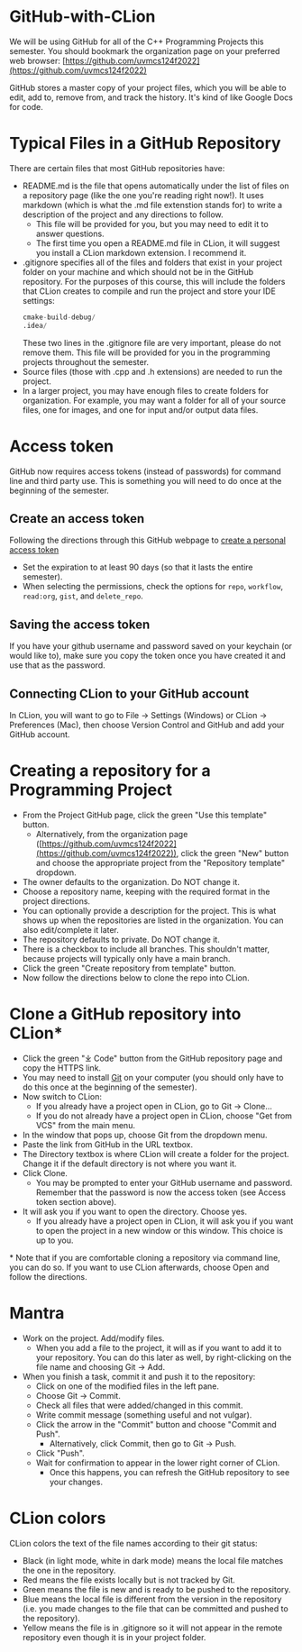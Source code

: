 # GitHub-with-CLion
We will be using GitHub for all of the C++ Programming Projects this semester. You should bookmark the organization page on your preferred web browser: [https://github.com/uvmcs124f2022](https://github.com/uvmcs124f2022)

GitHub stores a master copy of your project files, which you will be able to edit, add to, remove from, and track the history. It's kind of like Google Docs for code.

# Typical Files in a GitHub Repository
There are certain files that most GitHub repositories have:
* README.md is the file that opens automatically under the list of files on a repository page (like the one you're reading right now!). It uses markdown (which is what the .md file extenstion stands for) to write a description of the project and any directions to follow.
    * This file will be provided for you, but you may need to edit it to answer questions.
    * The first time you open a README.md file in CLion, it will suggest you install a CLion markdown extension. I recommend it.
* .gitignore specifies all of the files and folders that exist in your project folder on your machine and which should not be in the GitHub repository. For the purposes of this course, this will include the folders that CLion creates to compile and run the project and store your IDE settings:
    ```asm
    cmake-build-debug/
    .idea/
    ```
  These two lines in the .gitignore file are very important, please do not remove them. This file will be provided for you in the programming projects throughout the semester.
* Source files (those with .cpp and .h extensions) are needed to run the project.
* In a larger project, you may have enough files to create folders for organization. For example, you may want a folder for all of your source files, one for images, and one for input and/or output data files.

# Access token
GitHub now requires access tokens (instead of passwords) for command line and third party use. This is something you will need to do once at the beginning of the semester.
## Create an access token
Following the directions through this GitHub webpage to [create a personal access token](https://docs.github.com/en/github/authenticating-to-github/keeping-your-account-and-data-secure/creating-a-personal-access-token)
* Set the expiration to at least 90 days (so that it lasts the entire semester).
* When selecting the permissions, check the options for `repo`, `workflow`, `read:org`, `gist`, and `delete_repo`.

## Saving the access token
If you have your github username and password saved on your keychain (or would like to), make sure you copy the token once you have created it and use that as the password.

## Connecting CLion to your GitHub account
In CLion, you will want to go to File -> Settings (Windows) or CLion -> Preferences (Mac), then choose Version Control and GitHub and add your GitHub account.

# Creating a repository for a Programming Project
* From the Project GitHub page, click the green "Use this template" button.
    * Alternatively, from the organization page ([https://github.com/uvmcs124f2022](https://github.com/uvmcs124f2022)), click the green "New" button and choose the appropriate project from the "Repository template" dropdown.
* The owner defaults to the organization. Do NOT change it.
* Choose a repository name, keeping with the required format in the  project directions.
* You can optionally provide a description for the project. This is what shows up when the repositories are listed in the organization. You can also edit/complete it later.
* The repository defaults to private. Do NOT change it.
* There is a checkbox to include all branches. This shouldn't matter, because projects will typically only have a main branch.
* Click the green "Create repository from template" button.
* Now follow the directions below to clone the repo into CLion.

# Clone a GitHub repository into CLion*
* Click the green "⤓ Code" button from the GitHub repository page and copy the HTTPS link.
* You may need to install [Git](https://git-scm.com/downloads) on your computer (you should only have to do this once at the beginning of the semester).
* Now switch to CLion:
    * If you already have a project open in CLion, go to Git -> Clone...
    * If you do not already have a project open in CLion, choose "Get from VCS" from the main menu.
* In the window that pops up, choose Git from the dropdown menu.
* Paste the link from GitHub in the URL textbox.
* The Directory textbox is where CLion will create a folder for the project. Change it if the default directory is not where you want it.
* Click Clone.
    * You may be prompted to enter your GitHub username and password. Remember that the password is now the access token (see Access token section above).
* It will ask you if you want to open the directory. Choose yes.
    * If you already have a project open in CLion, it will ask you if you want to open the project in a new window or this window. This choice is up to you.

\* Note that if you are comfortable cloning a repository via command line, you can do so. If you want to use CLion afterwards, choose Open and follow the directions.

# Mantra
* Work on the project. Add/modify files.
    * When you add a file to the project, it will as if you want to add it to your repository. You can do this later as well, by right-clicking on the file name and choosing Git -> Add.
* When you finish a task, commit it and push it to the repository:
    * Click on one of the modified files in the left pane.
    * Choose Git -> Commit.
    * Check all files that were added/changed in this commit.
    * Write commit message (something useful and not vulgar).
    * Click the arrow in the "Commit" button and choose "Commit and Push".
        * Alternatively, click Commit, then go to Git -> Push.
    * Click "Push".
    * Wait for confirmation to appear in the lower right corner of CLion.
        * Once this happens, you can refresh the GitHub repository to see your changes.
    
# CLion colors
CLion colors the text of the file names according to their git status:
* Black (in light mode, white in dark mode) means the local file matches the one in the repository.
* Red means the file exists locally but is not tracked by Git.
* Green means the file is new and is ready to be pushed to the repository.
* Blue means the local file is different from the version in the repository (i.e. you made changes to the file that can be committed and pushed to the repository).
* Yellow means the file is in .gitignore so it will not appear in the remote repository even though it is in your project folder.

